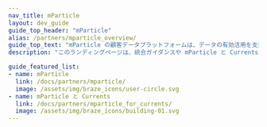 ```yaml
---
nav_title: mParticle
layout: dev_guide
guide_top_header: "mParticle"
alias: /partners/mparticle_overview/
guide_top_text: "mParticle の顧客データプラットフォームは、データの有効活用を支援しています。熟練したマーケターは、mParticle で成長スタック全体のデータのオーケストレーションを行い、カスタマージャーニーの重要なタイミングで適切な行動を取ることができます。"
description: "このランディングページは、統合ガイダンスや mParticle と Currents など、mParticle に関するあらゆる情報のホームページです。"

guide_featured_list:
- name: mParticle
  link: /docs/partners/mparticle/
  image: /assets/img/braze_icons/user-circle.svg
- name: mParticle と Currents
  link: /docs/partners/mparticle_for_currents/
  image: /assets/img/braze_icons/building-01.svg
---
```

<br> 
